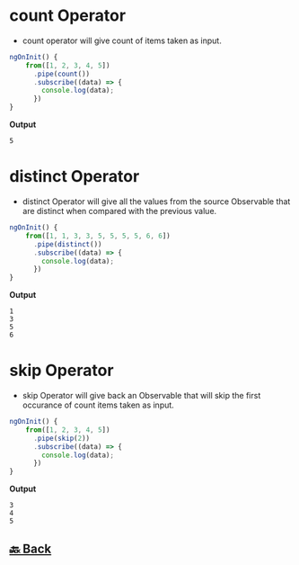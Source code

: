 <h1>count Operator</h1>

- count operator will give count of items taken as input.

```ts
ngOnInit() {
    from([1, 2, 3, 4, 5])
      .pipe(count())
      .subscribe((data) => {
        console.log(data);
      })
}
```
**Output**
```
5
```

<h1>distinct Operator</h1>

- distinct Operator will give all the values from the source Observable that are distinct when compared with the previous value.

```ts
ngOnInit() {
    from([1, 1, 3, 3, 5, 5, 5, 5, 6, 6])
      .pipe(distinct())
      .subscribe((data) => {
        console.log(data);
      })
}
```
**Output**
```
1
3
5
6
```

<h1>skip Operator</h1>

- skip Operator will give back an Observable that will skip the first occurance of count items taken as input.

```ts
ngOnInit() {
    from([1, 2, 3, 4, 5])
      .pipe(skip(2))
      .subscribe((data) => {
        console.log(data);
      })
}
```
**Output**
```
3
4
5
```

<h2><a href="https://github.com/sanjay9616/JavaScript/blob/master/JavaScript-Technologies/RxJS/README.md"> 🔙 Back</a></h2>